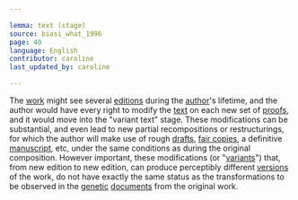 ```yaml
---

lemma: text (stage)
source: biasi_what_1996
page: 40
language: English
contributor: caroline
last_updated_by: caroline

---
```


The [work](work.html) might see several [editions](editionCritical.html) during the [author](author.html)'s lifetime, and the author would have every right to modify the [text](text.html) on each new set of [proofs](proofs.html), and it would move into the "variant text" stage. These modifications can be substantial, and even lead to new partial recompositions or restructurings, for which the author will make use of rough [drafts](draft.html), [fair copies](fairCopy.html), a definitive [manuscript](manuscript.html), etc, under the same conditions as during the original composition. However important, these modifications (or "[variants](variant.html)") that, from new edition to new edition, can produce perceptibly different [versions](version.html) of the work, do not have exactly the same status as the transformations to be observed in the [genetic](genesis.htmls) [documents](document.html) from the original work.

